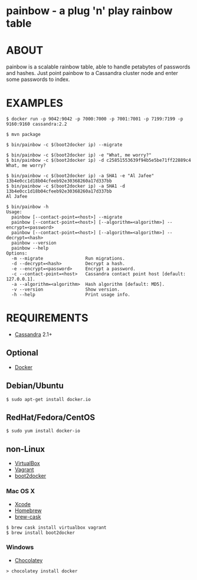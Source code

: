# painbow - a plug 'n' play rainbow table

# ABOUT

painbow is a scalable rainbow table, able to handle petabytes of passwords and hashes. Just point painbow to a Cassandra cluster node and enter some passwords to index.

# EXAMPLES

```
$ docker run -p 9042:9042 -p 7000:7000 -p 7001:7001 -p 7199:7199 -p 9160:9160 cassandra:2.2

$ mvn package

$ bin/painbow -c $(boot2docker ip) --migrate

$ bin/painbow -c $(boot2docker ip) -e "What, me worry?"
$ bin/painbow -c $(boot2docker ip) -d c25851553639f94b5e5be71ff22889c4
What, me worry?

$ bin/painbow -c $(boot2docker ip) -a SHA1 -e "Al Jafee"
13b4e0cc1d18b04cfeeb92e30368260a17d337bb
$ bin/painbow -c $(boot2docker ip) -a SHA1 -d 13b4e0cc1d18b04cfeeb92e30368260a17d337bb
Al Jafee

$ bin/painbow -h
Usage:
  painbow [--contact-point=<host>] --migrate
  painbow [--contact-point=<host>] [--algorithm=<algorithm>] --encrypt=<password>
  painbow [--contact-point=<host>] [--algorithm=<algorithm>] --decrypt=<hash>
  painbow --version
  painbow --help
Options:
  -m --migrate                Run migrations.
  -d --decrypt=<hash>         Decrypt a hash.
  -e --encrypt=<password>     Encrypt a password.
  -c --contact-point=<host>   Cassandra contact point host [default: 127.0.0.1].
  -a --algorithm=<algorithm>  Hash algorithm [default: MD5].
  -v --version                Show version.
  -h --help                   Print usage info.
```

# REQUIREMENTS

* [Cassandra](http://cassandra.apache.org/) 2.1+

## Optional

* [Docker](https://www.docker.com/)

## Debian/Ubuntu

```
$ sudo apt-get install docker.io
```

## RedHat/Fedora/CentOS

```
$ sudo yum install docker-io
```

## non-Linux

* [VirtualBox](https://www.virtualbox.org/)
* [Vagrant](https://www.vagrantup.com/)
* [boot2docker](http://boot2docker.io/)

### Mac OS X

* [Xcode](http://itunes.apple.com/us/app/xcode/id497799835?ls=1&mt=12)
* [Homebrew](http://brew.sh/)
* [brew-cask](http://caskroom.io/)

```
$ brew cask install virtualbox vagrant
$ brew install boot2docker
```

### Windows

* [Chocolatey](https://chocolatey.org/)

```
> chocolatey install docker
```

